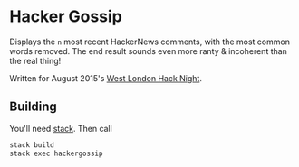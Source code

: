 # Hacker Gossip

Displays the `n` most recent HackerNews comments, with the most common words removed. The end result sounds even more ranty & incoherent than the real thing!


Written for August 2015's [West London Hack Night](http://www.meetup.com/West-London-Hack-Night/).

## Building

You'll need [stack](https://github.com/commercialhaskell/stack). Then call

``` sh
stack build
stack exec hackergossip
```
